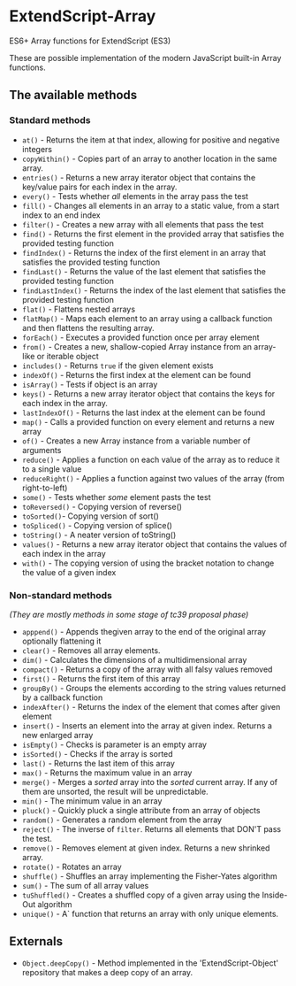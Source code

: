 # ExtendScript-Array

ES6+ Array functions for ExtendScript (ES3)

These are possible implementation of the modern JavaScript built-in Array functions.

## The available methods

### Standard methods

- `at()` - Returns the item at that index, allowing for positive and negative integers
- `copyWithin()` - Copies part of an array to another location in the same array.
- `entries()` - Returns a new array iterator object that contains the key/value pairs for each index in the array.
- `every()` - Tests whether _all_ elements in the array pass the test
- `fill()` - Changes all elements in an array to a static value, from a start index to an end index
- `filter()` - Creates a new array with all elements that pass the test
- `find()` - Returns the first element in the provided array that satisfies the provided testing function
- `findIndex()` - Returns the index of the first element in an array that satisfies the provided testing function
- `findLast()` - Returns the value of the last element that satisfies the provided testing function
- `findLastIndex()` - Returns the index of the last element that satisfies the provided testing function
- `flat()` - Flattens nested arrays
- `flatMap()` - Maps each element to an array using a callback function and then flattens the resulting array.
- `forEach()` - Executes a provided function once per array element
- `from()` - Creates a new, shallow-copied Array instance from an array-like or iterable object
- `includes()` - Returns `true` if the given element exists
- `indexOf()` - Returns the first index at the element can be found
- `isArray()` - Tests if object is an array
- `keys()` - Returns a new array iterator object that contains the keys for each index in the array.
- `lastIndexOf()` - Returns the last index at the element can be found
- `map()` - Calls a provided function on every element and returns a new array
- `of()` - Creates a new Array instance from a variable number of arguments
- `reduce()` - Applies a function on each value of the array as to reduce it to a single value
- `reduceRight()` - Applies a function against two values of the array (from right-to-left)
- `some()` - Tests whether _some_ element pasts the test
- `toReversed()` - Copying version of reverse()
- `toSorted()`- Copying version of sort()
- `toSpliced()` - Copying version of splice()
- `toString()` - A neater version of toString()
- `values()` - Returns a new array iterator object that contains the values of each index in the array
- `with()` - The copying version of using the bracket notation to change the value of a given index

### Non-standard methods

*(They are mostly methods in some stage of tc39 proposal phase)*

- `apppend()` - Appends thegiven array to the end of the original array optionally flattening it
- `clear()` - Removes all array elements.
- `dim()` - Calculates the dimensions of a multidimensional array
- `compact()` - Returns a copy of the array with all falsy values removed
- `first()` - Returns the first item of this array
- `groupBy()` - Groups the elements according to the string values returned by a callback function
- `indexAfter()` - Returns the index of the element that comes after given element
- `insert()` - Inserts an element into the array at given index. Returns a new enlarged array
- `isEmpty()` - Checks is parameter is an empty array
- `isSorted()` - Checks if the array is sorted
- `last()` - Returns the last item of this array
- `max()` - Returns the maximum value in an array
- `merge()` - Merges a _sorted_ array into the _sorted_ current array. If any of them are unsorted, the result will be unpredictable.
- `min()` - The minimum value in an array
- `pluck()` - Quickly pluck a single attribute from an array of objects
- `random()` - Generates a random element from the array
- `reject()` - The inverse of `filter`. Returns all elements that DON'T pass the test.
- `remove()` - Removes element at given index. Returns a new shrinked array.
- `rotate()` - Rotates an array
- `shuffle()` - Shuffles an array implementing the Fisher-Yates algorithm
- `sum()` - The sum of all array values
- `tuShuffled()` - Creates a shuffled copy of a given array using the Inside-Out algorithm
- `unique()` - A` function that returns an array with only unique elements.

## Externals

- `Object.deepCopy()` - Method implemented in the 'ExtendScript-Object' repository that makes a deep copy of an array.
